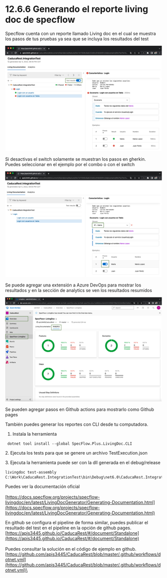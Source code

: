 # 12.6.6 Generando el reporte living doc de specflow

Specflow cuenta con un reporte llamado Living doc en el cual se muestra los pasos de tus pruebas ya sea que se incluya los resultados del test

![](<../../.gitbook/assets/image (619) (1).png>)

&#x20;Si desactivas el switch solamente se muestran los pasos en gherkin. Puedes seleccionar en el ejemplo por el combo o con el switch

![](<../../.gitbook/assets/image (615) (1) (1).png>)

Se puede agregar una extensión a Azure DevOps para mostrar los resultados y en la sección de analytics se ven los resultados resumidos

![](<../../.gitbook/assets/image (620) (1).png>)

Se pueden agregar pasos en Github actions para mostrarlo como Github pages

También puedes generar los reportes con CLI desde tu computadora.&#x20;

1. Instala la herramienta

```
 dotnet tool install --global SpecFlow.Plus.LivingDoc.CLI
```

2\. Ejecuta los tests para que se genere un archivo TestExecution.json

3\. Ejecuta la herramienta puede ser con la dll generada en el debug/release

```
livingdoc test-assembly C:\Work\CaducaRest.IntegrationTest\bin\Debug\net6.0\CaducaRest.IntegrationTest.dl
```

Puedes ver la documentación oficial \
\
[https://docs.specflow.org/projects/specflow-livingdoc/en/latest/LivingDocGenerator/Generating-Documentation.html](https://docs.specflow.org/projects/specflow-livingdoc/en/latest/LivingDocGenerator/Generating-Documentation.html)

En github se configura el pipeline de forma similar, puedes publicar el resultado del test en el pipeline en la opción de github pages. [https://apis3445.github.io/CaducaRest/#/document/Standalone](https://apis3445.github.io/CaducaRest/#/document/Standalone) \
\
Puedes consultar la solución en el código de ejemplo en github.  [https://github.com/apis3445/CaducaRest/blob/master/.github/workflows/dotnet.yml](https://github.com/apis3445/CaducaRest/blob/master/.github/workflows/dotnet.yml)\
